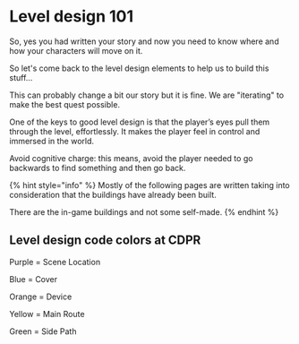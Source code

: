# Level design 101

So, yes you had written your story and now you need to know where and how your characters will move on it.&#x20;

So let's come back to the level design elements to help us to build this stuff...

This can probably change a bit our story but it is fine. We are "iterating" to make the best quest possible.&#x20;

One of the keys to good level design is that the player’s eyes pull them through the level, effortlessly. It makes the player feel in control and immersed in the world.

Avoid cognitive charge: this means, avoid the player needed to go backwards to find something and then go back.&#x20;

{% hint style="info" %}
Mostly of the following pages are written taking into consideration that the buildings have already been built.

There are the in-game buildings and not some self-made.
{% endhint %}



## Level design code colors at CDPR&#x20;

Purple = Scene Location&#x20;

Blue = Cover&#x20;

Orange = Device&#x20;

Yellow = Main Route&#x20;

Green = Side Path
